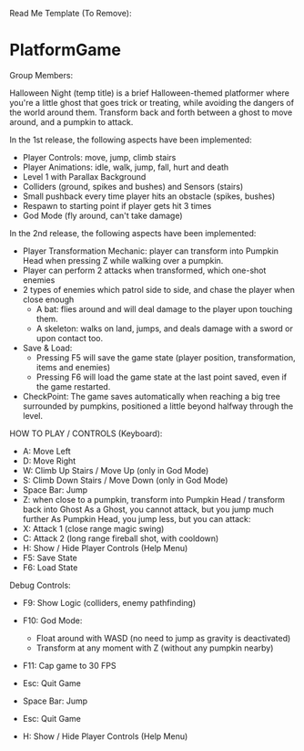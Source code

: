 Read Me Template (To Remove):
# PlatformGame

Group Members: 

Halloween Night (temp title) is a brief Halloween-themed platformer where you're a little ghost that goes trick or treating, while avoiding the dangers of the world around them. Transform back and forth between a ghost to move around, and a pumpkin to attack.

In the 1st release, the following aspects have been implemented:
- Player Controls: move, jump, climb stairs
- Player Animations: idle, walk, jump, fall, hurt and death
- Level 1 with Parallax Background
- Colliders (ground, spikes and bushes) and Sensors (stairs)
- Small pushback every time player hits an obstacle (spikes, bushes)
- Respawn to starting point if player gets hit 3 times
- God Mode (fly around, can't take damage)

In the 2nd release, the following aspects have been implemented:
- Player Transformation Mechanic: player can transform into Pumpkin Head when pressing Z while walking over a pumpkin.
- Player can perform 2 attacks when transformed, which one-shot enemies
- 2 types of enemies which patrol side to side, and chase the player when close enough
   - A bat: flies around and will deal damage to the player upon touching them.
   - A skeleton: walks on land, jumps, and deals damage with a sword or upon contact too.
- Save & Load:
   - Pressing F5 will save the game state (player position, transformation, items and enemies) 
   - Pressing F6 will load the game state at the last point saved, even if the game restarted.
- CheckPoint: The game saves automatically when reaching a big tree surrounded by pumpkins, positioned a little beyond halfway through the level.



HOW TO PLAY / CONTROLS (Keyboard):
- A: Move Left
- D: Move Right
- W: Climb Up Stairs / Move Up (only in God Mode)
- S: Climb Down Stairs / Move Down (only in God Mode)
- Space Bar: Jump
- Z: when close to a pumpkin, transform into Pumpkin Head / transform back into Ghost 
As a Ghost, you cannot attack, but you jump much further
As Pumpkin Head, you jump less, but you can attack: 
- X: Attack 1 (close range magic swing)
- C: Attack 2 (long range fireball shot, with cooldown)
- H: Show / Hide Player Controls (Help Menu)
- F5: Save State
- F6: Load State

Debug Controls:
- F9: Show Logic (colliders, enemy pathfinding)
- F10: God Mode: 
   - Float around with WASD (no need to jump as gravity is deactivated) 
   - Transform at any moment with Z (without any pumpkin nearby)
- F11: Cap game to 30 FPS
- Esc: Quit Game


- Space Bar: Jump

- Esc: Quit Game

- H: Show / Hide Player Controls (Help Menu)

